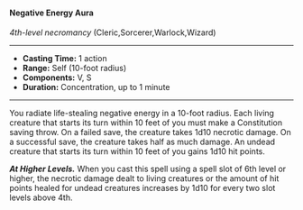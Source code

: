#### Negative Energy Aura
*4th-level necromancy* (Cleric,Sorcerer,Warlock,Wizard)
___
- **Casting Time:** 1 action
- **Range:** Self (10-foot radius)
- **Components:** V, S
- **Duration:** Concentration, up to 1 minute
---
You radiate life-stealing negative energy in a 10-foot
radius. Each living creature that starts its turn
within 10 feet of you must make a Constitution
saving throw. On a failed save, the creature takes
1d10 necrotic damage. On a successful save, the
creature takes half as much damage.
An undead creature that starts its turn within 10
feet of you gains 1d10 hit points.

***At Higher Levels.***  When you cast this spell using
a spell slot of 6th level or higher, the necrotic
damage dealt to living creatures or the amount of
hit points healed for undead creatures increases by
1d10 for every two slot levels above 4th.
